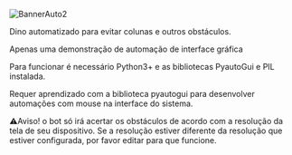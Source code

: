 ![BannerAuto2](https://github.com/user-attachments/assets/36be5cc2-0624-4fca-9eb7-1def0f717969)

Dino automatizado para evitar colunas e outros obstáculos.

Apenas uma demonstração de automação de interface gráfica

Para funcionar é necessário Python3+ e as bibliotecas PyautoGui e PIL instalada.


Requer aprendizado com a biblioteca pyautogui para desenvolver automações com mouse na interface do sistema.

⚠️Aviso! o bot só irá acertar os obstáculos de acordo com a resolução da tela de seu dispositivo.
Se a resolução estiver diferente da resolução que estiver configurada, por favor editar para que funcione.
